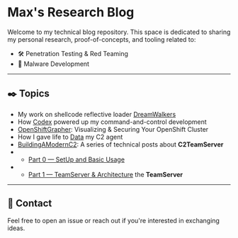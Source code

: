 # Max's Research Blog

Welcome to my technical blog repository. This space is dedicated to sharing my personal research, proof-of-concepts, and tooling related to:

- 🛠️ Penetration Testing & Red Teaming
- 🧬 Malware Development

---

## ✒️ Topics

- My work on shellcode reflective loader [DreamWalkers](./DreamWalkers/)
- How [Codex](./Codex/) powered up my command-and-control development
- [OpenShiftGrapher](./OpenShiftGrapher/): Visualizing & Securing Your OpenShift Cluster
- How I gave life to [Data](./DataAgent/) my C2 agent
- [BuildingAModernC2](./BuildingAModernC2/): A series of technical posts about **C2TeamServer**
- - [Part 0 — SetUp and Basic Usage](./Part0SetUpAndBasicUsage.md)  
- - [Part 1 — TeamServer & Architecture](./BuildingAModernC2/Part1TeamServerAndArchitecture.md) the **TeamServer**


---

## 🔗 Contact

Feel free to open an issue or reach out if you're interested in exchanging ideas.

